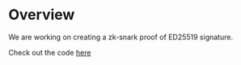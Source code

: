 # Overview

We are working on creating a zk-snark proof of ED25519 signature.

Check out the code [here](https://github.com/Electron-Labs/circom-binary-ops)


